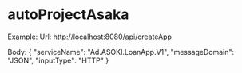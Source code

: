 # autoProjectAsaka

Example:
Url:
http://localhost:8080/api/createApp

Body: 
{
    "serviceName": "Ad.ASOKI.LoanApp.V1",
    "messageDomain": "JSON",
    "inputType": "HTTP"
}
